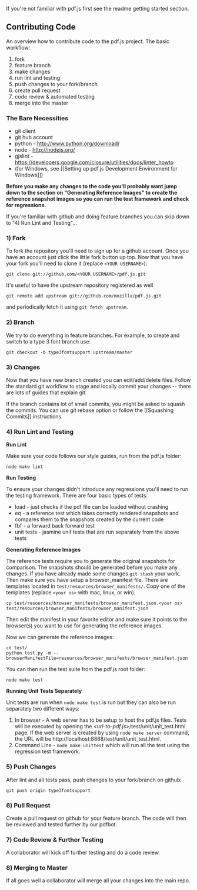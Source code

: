 If you're not familiar with pdf.js first see the readme getting started section.

## Contributing Code
An overview how to contribute code to the pdf.js project.  The basic workflow:

1. fork
1. feature branch
1. make changes
1. run lint and testing
1. push changes to your fork/branch
1. create pull request
1. code review & automated testing
1. merge into the master

### The Bare Necessities
* git client
* git hub account
* python - http://www.python.org/download/
* node - http://nodejs.org/
* gjslint - https://developers.google.com/closure/utilities/docs/linter_howto
* (for Windows, see [[Setting up pdf.js Development Environment for Windows]])

**Before you make any changes to the code you'll probably want jump down to the section on "Generating Reference Images" to create the reference snapshot images so you can run the test framework and check for regressions.**
 
If you're familiar with github and doing feature branches you can skip down to "4) Run Lint and Testing"...

### 1) Fork
To fork the repository you'll need to sign up for a github account. Once you have an account just click the little fork button up top. Now that you have your fork you'll need to clone it (replace `<YOUR USERNAME>`):
```
git clone git://github.com/<YOUR USERNAME>/pdf.js.git
```

It's useful to have the upstream repository registered as well
```
git remote add upstream git://github.com/mozilla/pdf.js.git
```
and periodically fetch it using `git fetch upstream`.

### 2) Branch
We try to do everything in feature branches. For example, to create and switch to a type 3 font branch use:
```
git checkout -b type3fontsupport upstream/master
```

### 3) Changes
Now that you have new branch created you can edit/add/delete files. Follow the standard git workflow to stage and locally commit your changes -- there are lots of guides that explain git.

If the branch contains lot of small commits, you might be asked to squash the commits. You can use git rebase option or follow the [[Squashing Commits]] instructions.

### 4) Run Lint and Testing
**Run Lint**

Make sure your code follows our style guides, run from the pdf.js folder:

```
node make lint
```
**Run Testing**

To ensure your changes didn't introduce any regressions you'll need to run the testing framework. There are four basic types of tests:

* load - just checks if the pdf file can be loaded without crashing
* eq - a reference test which takes correctly rendered snapshots and compares them to the snapshots created by the current code
* fbf - a forward back forward test
* unit tests - jasmine unit tests that are run separately from the above tests

**Generating Reference Images**

The reference tests require you to generate the original snapshots for comparison.  The snapshots should be generated before you make any changes. If you have already made some changes `git stash` your work. Then make sure you have setup a browser_manifest file.  There are templates located in `test/resources/browser_manifests/`.  Copy one of the templates (replace `<your os>` with mac, linux, or win).

```
cp test/resources/browser_manifests/browser_manifest.json.<your os> test/resources/browser_manifests/browser_manifest.json
```
Then edit the manifest in your favorite editor and make sure it points to the browser(s) you want to use for generating the reference images.

Now we can generate the reference images:

```
cd test/
python test.py -m --browserManifestFile=resources/browser_manifests/browser_manifest.json
```
You can then run the test suite from the pdf.js root folder:

```
node make test
```

**Running Unit Tests Separately**

Unit tests are run when `node make test` is run but they can also be run separately two different ways:

1. In browser - A web server has to be setup to host the pdf.js files. Tests will be executed by opening the _\<url-to-pdf.js\>_/test/unit/unit_test.html page. If the web server is created by using `node make server` command, the URL will be http://localhost:8888/test/unit/unit_test.html.
2. Command Line - `node make unittest` which will run all the test using the regression test framework.

### 5) Push Changes
After lint and all tests pass, push changes to your fork/branch on github:
```
git push origin type3fontsupport
```

### 6) Pull Request
Create a pull request on github for your feature branch.  The code will then be reviewed and tested further by our pdfbot.

### 7) Code Review & Further Testing
A collaborator will kick off further testing and do a code review.

### 8) Merging to Master
If all goes well a collaborator will merge all your changes into the main repo.